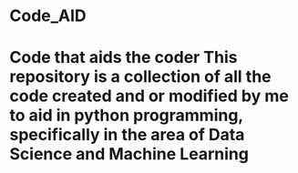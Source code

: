 # Code_AID
 # Code that aids the coder This repository is a collection of all the code created and or modified by me to aid in python programming, specifically in the area of Data Science and Machine Learning
